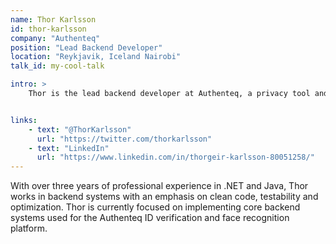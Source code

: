```yaml
---
name: Thor Karlsson 
id: thor-karlsson
company: "Authenteq"
position: "Lead Backend Developer"
location: "Reykjavik, Iceland Nairobi"
talk_id: my-cool-talk

intro: >
    Thor is the lead backend developer at Authenteq, a privacy tool and identity verification platform for online services.


links:
    - text: "@ThorKarlsson"
      url: "https://twitter.com/thorkarlsson"
    - text: "LinkedIn"
      url: "https://www.linkedin.com/in/thorgeir-karlsson-80051258/"
---
```


With over three years of professional experience in .NET and Java, Thor works in backend systems with an emphasis on clean code, testability and optimization. Thor is currently focused on implementing core backend systems used for the Authenteq ID verification and face recognition platform.
